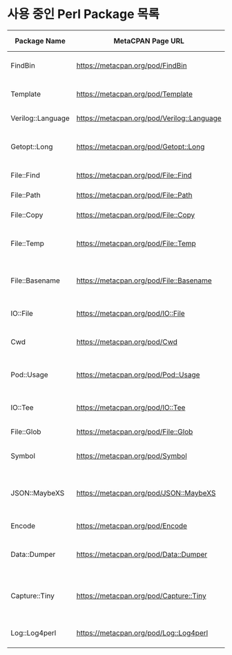 # 사용 중인 Perl Package 목록

| Package Name      | MetaCPAN Page URL                             | Description from MetaCPAN                                                 |
|-------------------|-----------------------------------------------|---------------------------------------------------------------------------|
| FindBin			| https://metacpan.org/pod/FindBin				| Locate directory of original perl script									|
| Template			| https://metacpan.org/pod/Template				| Front-end module to the Template Toolkit									|
| Verilog::Language	| https://metacpan.org/pod/Verilog::Language	| Verilog language utilities												|
| Getopt::Long		| https://metacpan.org/pod/Getopt::Long			| Extended processing of command line options								|
| File::Find		| https://metacpan.org/pod/File::Find			| Traverse a directory tree.												|
| File::Path		| https://metacpan.org/pod/File::Path			| Create or remove directory trees											|
| File::Copy		| https://metacpan.org/pod/File::Copy			| Copy files or filehandles													|
| File::Temp		| https://metacpan.org/pod/File::Temp			| return name and handle of a temporary file safely							|
| File::Basename	| https://metacpan.org/pod/File::Basename		| Parse file paths into directory, filename and suffix.						|
| IO::File			| https://metacpan.org/pod/IO::File				| supply object methods for filehandles										|
| Cwd				| https://metacpan.org/pod/Cwd					| get pathname of current working directory									|
| Pod::Usage		| https://metacpan.org/pod/Pod::Usage			| extracts POD documentation and shows usage information					|
| IO::Tee			| https://metacpan.org/pod/IO::Tee				| Multiplex output to multiple output handles								|
| File::Glob		| https://metacpan.org/pod/File::Glob			| Perl extension for BSD glob routine										|
| Symbol			| https://metacpan.org/pod/Symbol				| manipulate Perl symbols and their names									|
| JSON::MaybeXS		| https://metacpan.org/pod/JSON::MaybeXS		| Use Cpanel::JSON::XS with a fallback to JSON::XS and JSON::PP				|
| Encode			| https://metacpan.org/pod/Encode				| character encodings in Perl												|
| Data::Dumper		| https://metacpan.org/pod/Data::Dumper			| stringified perl data structures, suitable for both printing and eval		|
| Capture::Tiny		| https://metacpan.org/pod/Capture::Tiny		| Capture STDOUT and STDERR from Perl, XS or external programs				|
| Log::Log4perl		| https://metacpan.org/pod/Log::Log4perl		| Log4j implementation for Perl												|
